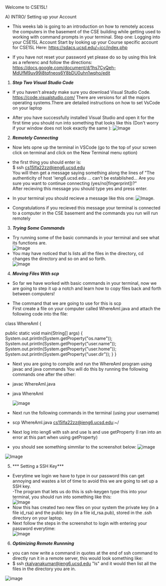 Welcome to CSE15L!  

A) INTRO/ Setting up your Account

- This weeks lab is going to an introduction on how to remotely access the computers in the basement of the CSE building while getting used to working with command prompts in your terminal.
Step one: Logging into your CSE15L Account
Start by looking up your Course specific account for CSE15L Here: https://sdacs.ucsd.edu/~icc/index.php

- If you have not reset your password yet please do so by using this link as a referenc and follow the directions: https://docs.google.com/document/d/1hs7CyQeh-MdUfM9uv99i8tqfneos6Y8bDU0uhn1wqho/edit

1) ***Step Two Visual Studio Code***  
- If you haven't already make sure you download Visual Studio Code. https://code.visualstudio.com/ There are versions for all the majors operating systems.There are detailed instructions on how to set VsCode on your laptop

- After you have successfully installed Visual Studio and open it for the first time you should run into something that looks like this (Don't worry if your window does not look exactly the same ): 
![Image](vscode.png)  

2) ***Remotely Connecting***   
- Now lets opne up the terminal in VSCode (go to the top of your screen click on terminal and click on the New Terminal menu option) 

- the first thing you should enter is:  
$ ssh cs15lfa22zz@ieng6.ucsd.edu  
You will then get a message saying something along the lines of "The authenticity of host 'ieng6.ucsd.edu ... can't be established... Are you sure you want to continue connecting (yes/no[fingerprint])?"  
After recieving this message you should type yes and press enter.  
- In your terminal you should recieve a message like this one: ![Image](WelcomeLogin.png).

- Congratulations if you recieved this message your terminal is connected to a computer in the CSE basement and the commands you run will run remotely

3) ***Trying Some Commands***  
-  Try running some of the basic commands in your terminal and see what its functions are.   
![Image](commands.png)  
- You may have noticed that ls lists all the files in the directory, cd changes the directory and so on and so forth.  
![Image](Commandex.png) 

4) ***Moving Files With scp*** 
- So far we have worked with basic commands in your terminal, now we are going to step it up a notch and learn how to copy files back and forth between computers!  

- The command that we are going to use for this is scp  
First create a file on your computer called WhereAmI.java and attach the following code into the file:  

class WhereAmI {  

  public static void main(String[] args) {
    System.out.println(System.getProperty("os.name"));
    System.out.println(System.getProperty("user.name"));
    System.out.println(System.getProperty("user.home"));
    System.out.println(System.getProperty("user.dir"));
  }
}  

- Next you are going to compile and run the WhereAmI program using javac and java commands You will do this by running the following commands one after the other:  

- javac WhereAmI.java  
- java WhereAmI  

  ![image](WhereAmI.png)
- Next run the following commands in the terminal (using your username)  
- scp WhereAmI.java cs15lfa22zz@ieng6.ucsd.edu:~/   
 
- Next log into ieng6 with ssh and use ls and use getProperty (I ran into an error at this part when using getProperty) 
- you should see something simmilar to the screenshot below:
![image](finalWhereAmI.png)  

![Image](ls.png)  

5) *** Setting a SSH Key***  
- Everytime we login we have to type in our password this can get annoying and wastes a lot of time to avoid this we are going to set up a SSH key.  
-The program that lets us do this is ssh-keygen type this into your terminal, you should run into something like this:  
![Image](keygen.png)  
- Now this has created two new files on your system the private key (in a file id_rsa) and the public key (in a file id_rsa.pub), stored in the .ssh directory on your laptop.  
- Next follow the steps in the screenshot to login with entering your password everytime:  
![Image](nopass.png)  

6) ***Optimizing Remote Runnning***  
- you can now write a command in quotes at the end of ssh command to directly run it in a remote server, this would look something like:  
- $ ssh rkalyanakumar@ieng6.ucsd.edu "ls"
and it would then list all the files in the directory you are in.

![image](runtime.png  )





